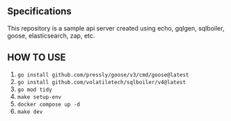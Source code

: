 ## Specifications

This repository is a sample api server created using echo, gqlgen, sqlboiler, goose, elasticsearch, zap, etc.

## HOW TO USE

1. `go install github.com/pressly/goose/v3/cmd/goose@latest`
2. `go install github.com/volatiletech/sqlboiler/v4@latest`
3. `go mod tidy`
4. `make setup-env`
5. `docker compose up -d`
6. `make dev`